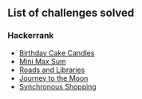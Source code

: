 ## List of challenges solved

### Hackerrank
* [Birthday Cake Candles][1]
* [Mini Max Sum][2]
* [Roads and Libraries][3]
* [Journey to the Moon][4]
* [Synchronous Shopping][5]

[1]: https://www.hackerrank.com/challenges/birthday-cake-candles/problem
[2]: https://www.hackerrank.com/challenges/mini-max-sum/problem
[3]: https://www.hackerrank.com/challenges/torque-and-development/problem
[4]: https://www.hackerrank.com/challenges/journey-to-the-moon/problem
[5]: https://www.hackerrank.com/challenges/synchronous-shopping/problem
